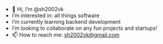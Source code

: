 - 👋 Hi, I’m @sh2002vk
- I’m interested in: all things software
- I’m currently learning backend development
- I’m looking to collaborate on any fun projects and startups!
- 📫 How to reach me: sh2002vk@gmail.com

